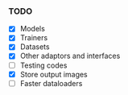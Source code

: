### TODO
- [x] Models
- [x] Trainers
- [x] Datasets
- [x] Other adaptors and interfaces
- [ ] Testing codes
- [x] Store output images
- [ ] Faster dataloaders

